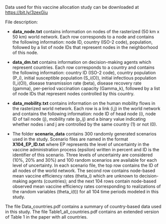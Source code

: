 Data used for this vaccine allocation study can be downloaded at https://bit.ly/3zexGiu

File description:

 * __data_node.txt__ contains information on nodes of the rasterized (50 km x 50 km) world network. Each row corresponds to a node and contains the following information: node ID, country (ISO-2 code), population, followed by a list of node IDs that represent nodes in the neighborhood of this node.

 * __data_dm.txt__ contains information on decision-making agents which represent countries. Each row corresponds to a country and contains the following information: country ID (ISO-2 code), country population (P_i), initial susceptible population (S_i(O)), initial infectious population (I_i(O)), disease transmission rate (beta), disease recovery rate (gamma), per-period vaccination capacity (Gamma_k), followed by a list of node IDs that represent nodes controlled by this country.

 * __data_mobility.txt__ contains information on the human mobility flows in the rasterized world network. Each row is a link (i,j) in the world network and contains the following information: node ID of head node (i), node ID of tail node (j), mobility rate (p_ij) and a binary value indicating whether nodes i and j are controlled by the same country (1) or not (0).

* The folder __scenario_data__ contains 300 randomly generated scenarios used in the study. Scenario files are named in the format __X104_EP_ID.txt__ where EP represents the level of uncertainty in the vaccine administration process (epsilon) written in percent and ID is the identifier of this scenario. Three levels of uncertainty are considered (10%, 20% and 30%) and 100 random scenarios are available for each level of uncertainty. In each scenario file, the top row contains the ID of all nodes of the world network. The second row contains node-based mean vaccine efficiency rates (theta_i) which are unknown to decision-making agents (countries); and the next 104 rows contain node-based observed mean vaccine efficiency rates corresponding to realizations of the random variables (theta_i(t)) for all 104 time periods modeled in this study.

The file Data_countries.pdf contains a summary of country-based data used in this study. The file Table1_all_countries.pdf contains an extended version of Table 1 in the paper with all countries.
